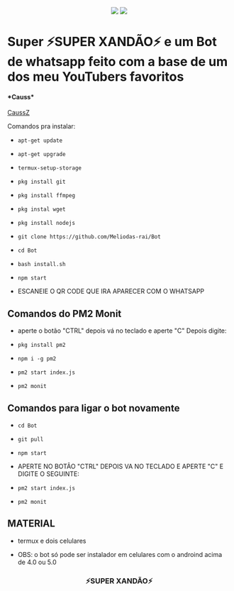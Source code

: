 <p align="center">
	<img src="./image/xandao.png">
	<img src="./image/xandao2.png">
</p>
<style>
	.teste {
		color: red;
	}
</style>
<h1>Super ⚡SUPER XANDÃO⚡ e um Bot de whatsapp feito com a base de um dos meu YouTubers favoritos <h4 href="https://youtube.com/CaussZ">*Causs*</h4></h1>
<div class="teste">
	<a href="https://youtube.com/CaussZ"> CaussZ </a>
</div>


Comandos pra instalar:

* `apt-get update `

* `apt-get upgrade `

* `termux-setup-storage`

* `pkg install git `

* `pkg install ffmpeg `

* `pkg instal wget `

* `pkg install nodejs `

* `git clone https://github.com/Meliodas-rai/Bot `

* `cd Bot `

* `bash install.sh `

* `npm start `

* ESCANEIE O QR CODE QUE IRA APARECER COM O WHATSAPP 

## Comandos do PM2 Monit

* aperte o botão "CTRL" depois vá no teclado e aperte "C" Depois digite:

* `pkg install pm2 `

* `npm i -g pm2 `

* `pm2 start index.js `

* `pm2 monit `

## Comandos para ligar o bot novamente

* `cd Bot`

* `git pull `

* `npm start `

* APERTE NO BOTÂO "CTRL" DEPOIS VA NO TECLADO E APERTE "C" E DIGITE O SEGUINTE:

* `pm2 start index.js `

* `pm2 monit `

## MATERIAL

* termux e dois celulares 

* OBS: o bot só pode ser instalador em celulares com o androind acima de 4.0 ou 5.0

<h3 align="center">⚡SUPER XANDÃO⚡</h3>